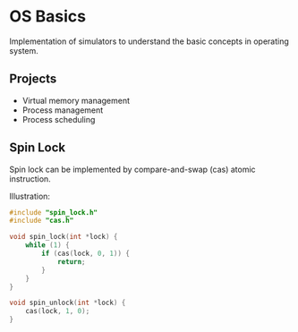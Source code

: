 # OS Basics

Implementation of simulators to understand the basic concepts in operating system.

## Projects

* Virtual memory management
* Process management
* Process scheduling

## Spin Lock

Spin lock can be implemented by compare-and-swap (cas) atomic instruction.

Illustration:

```c
#include "spin_lock.h"
#include "cas.h"

void spin_lock(int *lock) {
    while (1) {
        if (cas(lock, 0, 1)) {
            return;
        }
    }
}

void spin_unlock(int *lock) {
    cas(lock, 1, 0);
}
```
